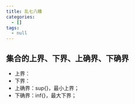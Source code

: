 ```yaml
---
title: 乱七八糟
categories:
  - []
tags:
  - null
---
```


<!--more-->
## 集合的上界、下界、上确界、下确界
- 上界：
- 下界：
- 上确界：sup{}，最小上界；
- 下确界：inf{}，最大下界；